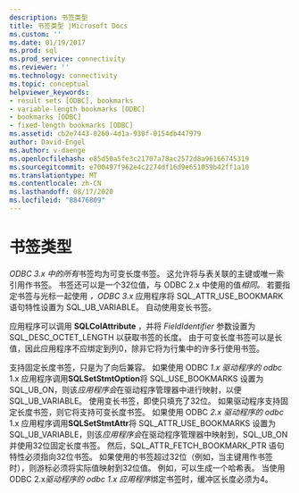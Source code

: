 ```yaml
---
description: 书签类型
title: 书签类型 |Microsoft Docs
ms.custom: ''
ms.date: 01/19/2017
ms.prod: sql
ms.prod_service: connectivity
ms.reviewer: ''
ms.technology: connectivity
ms.topic: conceptual
helpviewer_keywords:
- result sets [ODBC], bookmarks
- variable-length bookmarks [ODBC]
- bookmarks [ODBC]
- fixed-length bookmarks [ODBC]
ms.assetid: cb2e7443-0260-4d1a-930f-0154db447979
author: David-Engel
ms.author: v-daenge
ms.openlocfilehash: e85d50a5fe3c21707a78ac2572d8a96166745319
ms.sourcegitcommit: e700497f962e4c2274df16d9e651059b42ff1a10
ms.translationtype: MT
ms.contentlocale: zh-CN
ms.lasthandoff: 08/17/2020
ms.locfileid: "88476809"
---
```

# <a name="bookmark-types"></a>书签类型
*ODBC 3.x 中的所有*书签均为可变长度书签。 这允许将与表关联的主键或唯一索引用作书签。 书签还可以是一个32位值，与 ODBC 2.x 中使用的值*相同。* 若要指定书签与光标一起使用 *，ODBC 3.x* 应用程序将 SQL_ATTR_USE_BOOKMARK 语句特性设置为 SQL_UB_VARIABLE。 自动使用变长书签。  
  
 应用程序可以调用 **SQLColAttribute** ，并将 *FieldIdentifier* 参数设置为 SQL_DESC_OCTET_LENGTH 以获取书签的长度。 由于可变长度书签可以是长值，因此应用程序不应绑定到列0，除非它将为行集中的许多行使用书签。  
  
 支持固定长度书签，只是为了向后兼容。 如果使用 ODBC *1.x 驱动程序的 odbc* 1.x 应用程序调用**SQLSetStmtOption**将 SQL_USE_BOOKMARKS 设置为 SQL_UB_ON，则该*应用程序会*在驱动程序管理器中进行映射，以便 SQL_UB_VARIABLE。 使用变长书签，即使只填充了32位。 如果驱动程序支持固定长度书签，则它将支持可变长度书签。 如果使用 ODBC *2.x 驱动程序的 odbc* 1.x 应用程序调用**SQLSetStmtAttr**将 SQL_ATTR_USE_BOOKMARKS 设置为 SQL_UB_VARIABLE，则该*应用程序会*在驱动程序管理器中映射到，SQL_UB_ON 并使用32位固定长度书签。 然后，SQL_ATTR_FETCH_BOOKMARK_PTR 语句特性必须指向32位书签。 如果使用的书签超过32位（例如，当主键用作书签时），则游标必须将实际值映射到32位值。 例如，可以生成一个哈希表。 当使用 ODBC 2.x*驱动程序的 odbc* *1.x 应用程序*绑定书签时，缓冲区长度必须为4。
